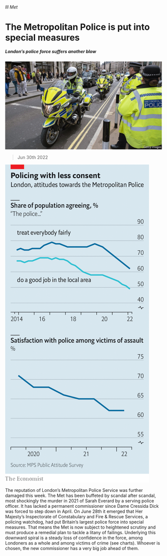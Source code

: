 ###### Ill Met

# The Metropolitan Police is put into special measures 

##### London’s police force suffers another blow 

![image](images/20220702_BRP501.jpg) 

> Jun 30th 2022 

![image](images/20220702_BRC036.png) 


The reputation of London’s Metropolitan Police Service was further damaged this week. The Met has been buffeted by scandal after scandal, most shockingly the murder in 2021 of Sarah Everard by a serving police officer. It has lacked a permanent commissioner since Dame Cressida Dick was forced to step down in April. On June 28th it emerged that Her Majesty’s Inspectorate of Constabulary and Fire &amp; Rescue Services, a policing watchdog, had put Britain’s largest police force into special measures. That means the Met is now subject to heightened scrutiny and must produce a remedial plan to tackle a litany of failings. Underlying this downward spiral is a steady loss of confidence in the force, among Londoners as a whole and among victims of crime (see charts). Whoever is chosen, the new commissioner has a very big job ahead of them. 

